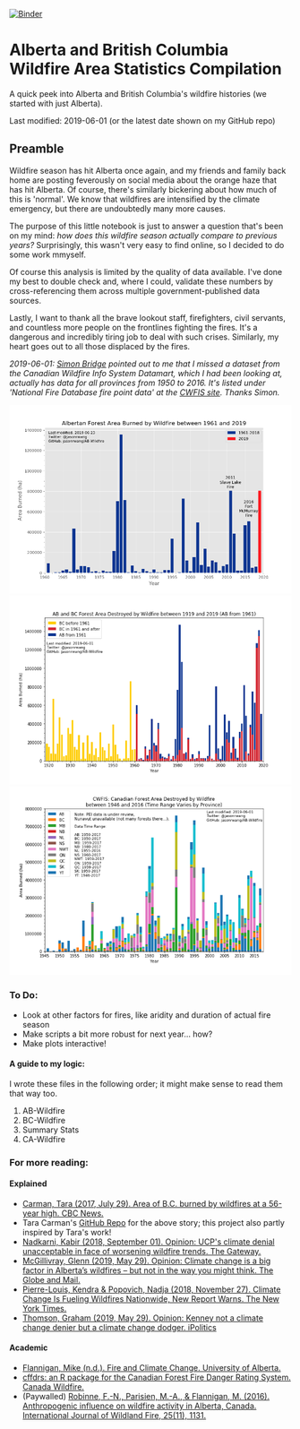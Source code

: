 [![Binder](https://mybinder.org/badge_logo.svg)](https://mybinder.org/v2/gh/jasonrwang/AB-Wildfire/master)

# Alberta and British Columbia Wildfire Area Statistics Compilation

A quick peek into Alberta and British Columbia's wildfire histories (we started with just Alberta).

Last modified: 2019-06-01 (or the latest date shown on my GitHub repo)

## Preamble

Wildfire season has hit Alberta once again, and my friends and family back home are posting feverously on social media about the orange haze that has hit Alberta. Of course, there's similarly bickering about how much of this is 'normal'. We know that wildfires are intensified by the climate emergency, but there are undoubtedly many more causes.

The purpose of this little notebook is just to answer a question that's been on my mind: _how does this wildfire season actually compare to previous years?_ Surprisingly, this wasn't very easy to find online, so I decided to do some work mmyself.

Of course this analysis is limited by the quality of data available. I've done my best to double check and, where I could, validate these numbers by cross-referencing them across multiple government-published data sources.

Lastly, I want to thank all the brave lookout staff, firefighters, civil servants, and countless more people on the frontlines fighting the fires. It's a dangerous and incredibly tiring job to deal with such crises. Similarly, my heart goes out to all those displaced by the fires.

_2019-06-01: [Simon Bridge](https://twitter.com/srjbridge) pointed out to me that I missed a dataset from the Canadian Wildfire Info System Datamart, which I had been looking at, actually has data for all provinces from 1950 to 2016. It's listed under 'National Fire Database fire point data' at the [CWFIS site](http://cwfis.cfs.nrcan.gc.ca/datamart). Thanks Simon._

![AB Wildfires_1961-2019](img/ABWildfires_1961-2019.png)
![AB and BC Wildfires_1919-2019](img/ABandBC_Wildfires_1919-2019.png)
![CA Wildfires_1945-2017](img/CADWildfires_1946-2016.png)

### To Do:

- Look at other factors for fires, like aridity and duration of actual fire season
- Make scripts a bit more robust for next year... how?
- Make plots interactive!

#### A guide to my logic:

I wrote these files in the following order; it might make sense to read them that way too.

1. AB-Wildfire
2. BC-Wildfire
3. Summary Stats
4. CA-Wildfire

### For more reading:

#### Explained

- [Carman, Tara (2017, July 29). Area of B.C. burned by wildfires at a 56-year high. CBC News.](https://www.cbc.ca/news/canada/british-columbia/area-of-b-c-burned-by-wildfires-at-a-56-year-high-1.4226227)
- Tara Carman's [GitHub Repo](https://github.com/taracarman/BC_Wildfires/blob/master/BC%20Wildfires.ipynb) for the above story; this project also partly inspired by Tara's work!
- [Nadkarni, Kabir (2018, September 01). Opinion: UCP's climate denial unacceptable in face of worsening wildfire trends. The Gateway.](https://www.thegatewayonline.ca/2018/09/ucp-climate-denial-unacceptable-wildfire-trends/)
- [McGillivray, Glenn (2019, May 29). Opinion: Climate change is a big factor in Alberta’s wildfires – but not in the way you might think. The Globe and Mail.](https://www.theglobeandmail.com/opinion/article-climate-change-is-a-big-factor-in-albertas-wildfires-but-not-in-the/)
- [Pierre-Louis, Kendra & Popovich, Nadja (2018, November 27). Climate Change Is Fueling Wildfires Nationwide, New Report Warns. The New York Times.](https://www.nytimes.com/interactive/2018/11/27/climate/wildfire-global-warming.html)
- [Thomson, Graham (2019, May 29). Opinion: Kenney not a climate change denier but a climate change dodger. iPolitics](https://ipolitics.ca/2019/05/29/kenney-not-a-climate-change-denier-but-a-climate-change-dodger/)

#### Academic

- [Flannigan, Mike (n.d.). Fire and Climate Change. University of Alberta.](https://sites.ualberta.ca/~flanniga/climatechange.html)
- [cffdrs: an R package for the Canadian Forest Fire Danger Rating System. Canada Wildfire.](https://www.canadawildfire.org/cffdrs-r-package)
- (Paywalled) [Robinne, F.-N., Parisien, M.-A., & Flannigan, M. (2016). Anthropogenic influence on wildfire activity in Alberta, Canada. International Journal of Wildland Fire, 25(11), 1131.](https://doi.org/10.1071/WF16058)
